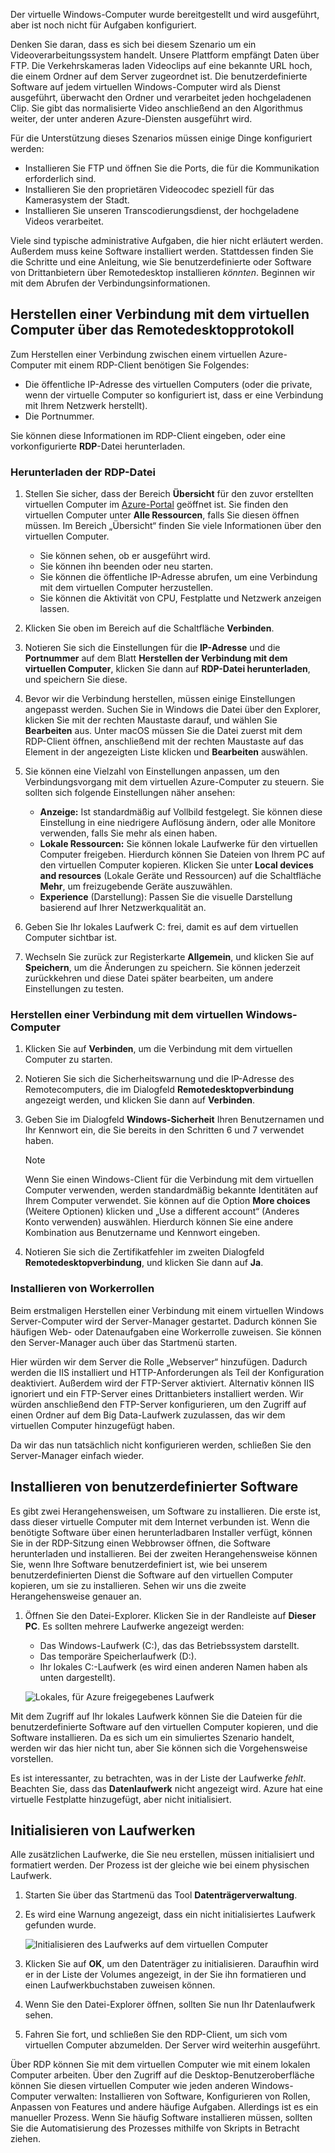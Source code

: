 Der virtuelle Windows-Computer wurde bereitgestellt und wird ausgeführt, aber ist noch nicht für Aufgaben konfiguriert.

Denken Sie daran, dass es sich bei diesem Szenario um ein Videoverarbeitungssystem handelt. Unsere Plattform empfängt Daten über FTP. Die Verkehrskameras laden Videoclips auf eine bekannte URL hoch, die einem Ordner auf dem Server zugeordnet ist. Die benutzerdefinierte Software auf jedem virtuellen Windows-Computer wird als Dienst ausgeführt, überwacht den Ordner und verarbeitet jeden hochgeladenen Clip. Sie gibt das normalisierte Video anschließend an den Algorithmus weiter, der unter anderen Azure-Diensten ausgeführt wird.

Für die Unterstützung dieses Szenarios müssen einige Dinge konfiguriert werden:

- Installieren Sie FTP und öffnen Sie die Ports, die für die Kommunikation erforderlich sind.
- Installieren Sie den proprietären Videocodec speziell für das Kamerasystem der Stadt.
- Installieren Sie unseren Transcodierungsdienst, der hochgeladene Videos verarbeitet.

Viele sind typische administrative Aufgaben, die hier nicht erläutert werden. Außerdem muss keine Software installiert werden. Stattdessen finden Sie die Schritte und eine Anleitung, wie Sie benutzerdefinierte oder Software von Drittanbietern über Remotedesktop installieren _könnten_. Beginnen wir mit dem Abrufen der Verbindungsinformationen.

## <a name="connect-to-the-vm-with-remote-desktop-protocol"></a>Herstellen einer Verbindung mit dem virtuellen Computer über das Remotedesktopprotokoll

Zum Herstellen einer Verbindung zwischen einem virtuellen Azure-Computer mit einem RDP-Client benötigen Sie Folgendes:

- Die öffentliche IP-Adresse des virtuellen Computers (oder die private, wenn der virtuelle Computer so konfiguriert ist, dass er eine Verbindung mit Ihrem Netzwerk herstellt).
- Die Portnummer.

Sie können diese Informationen im RDP-Client eingeben, oder eine vorkonfigurierte **RDP**-Datei herunterladen.

### <a name="download-the-rdp-file"></a>Herunterladen der RDP-Datei

1. Stellen Sie sicher, dass der Bereich **Übersicht** für den zuvor erstellten virtuellen Computer im [Azure-Portal](https://portal.azure.com?azure-portal=true) geöffnet ist. Sie finden den virtuellen Computer unter **Alle Ressourcen**, falls Sie diesen öffnen müssen. Im Bereich „Übersicht“ finden Sie viele Informationen über den virtuellen Computer.

    - Sie können sehen, ob er ausgeführt wird.
    - Sie können ihn beenden oder neu starten.
    - Sie können die öffentliche IP-Adresse abrufen, um eine Verbindung mit dem virtuellen Computer herzustellen.
    - Sie können die Aktivität von CPU, Festplatte und Netzwerk anzeigen lassen.

1. Klicken Sie oben im Bereich auf die Schaltfläche **Verbinden**.

1. Notieren Sie sich die Einstellungen für die **IP-Adresse** und die **Portnummer** auf dem Blatt **Herstellen der Verbindung mit dem virtuellen Computer**, klicken Sie dann auf **RDP-Datei herunterladen**, und speichern Sie diese.

1. Bevor wir die Verbindung herstellen, müssen einige Einstellungen angepasst werden. Suchen Sie in Windows die Datei über den Explorer, klicken Sie mit der rechten Maustaste darauf, und wählen Sie **Bearbeiten** aus. Unter macOS müssen Sie die Datei zuerst mit dem RDP-Client öffnen, anschließend mit der rechten Maustaste auf das Element in der angezeigten Liste klicken und **Bearbeiten** auswählen.

1. Sie können eine Vielzahl von Einstellungen anpassen, um den Verbindungsvorgang mit dem virtuellen Azure-Computer zu steuern. Sie sollten sich folgende Einstellungen näher ansehen:

    - **Anzeige:** Ist standardmäßig auf Vollbild festgelegt. Sie können diese Einstellung in eine niedrigere Auflösung ändern, oder alle Monitore verwenden, falls Sie mehr als einen haben.
    - **Lokale Ressourcen:** Sie können lokale Laufwerke für den virtuellen Computer freigeben. Hierdurch können Sie Dateien von Ihrem PC auf den virtuellen Computer kopieren. Klicken Sie unter **Local devices and resources** (Lokale Geräte und Ressourcen) auf die Schaltfläche **Mehr**, um freizugebende Geräte auszuwählen.
    - **Experience** (Darstellung): Passen Sie die visuelle Darstellung basierend auf Ihrer Netzwerkqualität an.

1. Geben Sie Ihr lokales Laufwerk C: frei, damit es auf dem virtuellen Computer sichtbar ist.

1. Wechseln Sie zurück zur Registerkarte **Allgemein**, und klicken Sie auf **Speichern**, um die Änderungen zu speichern. Sie können jederzeit zurückkehren und diese Datei später bearbeiten, um andere Einstellungen zu testen.

### <a name="connect-to-the-windows-vm"></a>Herstellen einer Verbindung mit dem virtuellen Windows-Computer

1. Klicken Sie auf **Verbinden**, um die Verbindung mit dem virtuellen Computer zu starten.

1. Notieren Sie sich die Sicherheitswarnung und die IP-Adresse des Remotecomputers, die im Dialogfeld **Remotedesktopverbindung** angezeigt werden, und klicken Sie dann auf **Verbinden**.

1. Geben Sie im Dialogfeld **Windows-Sicherheit** Ihren Benutzernamen und Ihr Kennwort ein, die Sie bereits in den Schritten 6 und 7 verwendet haben.
    
    > [!NOTE]
    > Wenn Sie einen Windows-Client für die Verbindung mit dem virtuellen Computer verwenden, werden standardmäßig bekannte Identitäten auf Ihrem Computer verwendet. Sie können auf die Option **More choices** (Weitere Optionen) klicken und „Use a different account“ (Anderes Konto verwenden) auswählen. Hierdurch können Sie eine andere Kombination aus Benutzername und Kennwort eingeben.
    
1. Notieren Sie sich die Zertifikatfehler im zweiten Dialogfeld **Remotedesktopverbindung**, und klicken Sie dann auf **Ja**.

### <a name="install-worker-roles"></a>Installieren von Workerrollen

Beim erstmaligen Herstellen einer Verbindung mit einem virtuellen Windows Server-Computer wird der Server-Manager gestartet. Dadurch können Sie häufigen Web- oder Datenaufgaben eine Workerrolle zuweisen. Sie können den Server-Manager auch über das Startmenü starten.

Hier würden wir dem Server die Rolle „Webserver“ hinzufügen. Dadurch werden die IIS installiert und HTTP-Anforderungen als Teil der Konfiguration deaktiviert. Außerdem wird der FTP-Server aktiviert. Alternativ können IIS ignoriert und ein FTP-Server eines Drittanbieters installiert werden. Wir würden anschließend den FTP-Server konfigurieren, um den Zugriff auf einen Ordner auf dem Big Data-Laufwerk zuzulassen, das wir dem virtuellen Computer hinzugefügt haben.

Da wir das nun tatsächlich nicht konfigurieren werden, schließen Sie den Server-Manager einfach wieder.

## <a name="install-custom-software"></a>Installieren von benutzerdefinierter Software

Es gibt zwei Herangehensweisen, um Software zu installieren. Die erste ist, dass dieser virtuelle Computer mit dem Internet verbunden ist. Wenn die benötigte Software über einen herunterladbaren Installer verfügt, können Sie in der RDP-Sitzung einen Webbrowser öffnen, die Software herunterladen und installieren. Bei der zweiten Herangehensweise können Sie, wenn Ihre Software benutzerdefiniert ist, wie bei unserem benutzerdefinierten Dienst die Software auf den virtuellen Computer kopieren, um sie zu installieren. Sehen wir uns die zweite Herangehensweise genauer an.

1. Öffnen Sie den Datei-Explorer. Klicken Sie in der Randleiste auf **Dieser PC**. Es sollten mehrere Laufwerke angezeigt werden:

    - Das Windows-Laufwerk (C:), das das Betriebssystem darstellt.
    - Das temporäre Speicherlaufwerk (D:).
    - Ihr lokales C:-Laufwerk (es wird einen anderen Namen haben als unten dargestellt).

    ![Lokales, für Azure freigegebenes Laufwerk](../media-drafts/6-drive-list.png)

Mit dem Zugriff auf Ihr lokales Laufwerk können Sie die Dateien für die benutzerdefinierte Software auf den virtuellen Computer kopieren, und die Software installieren. Da es sich um ein simuliertes Szenario handelt, werden wir das hier nicht tun, aber Sie können sich die Vorgehensweise vorstellen.

Es ist interessanter, zu betrachten, was in der Liste der Laufwerke _fehlt_. Beachten Sie, dass das **Datenlaufwerk** nicht angezeigt wird. Azure hat eine virtuelle Festplatte hinzugefügt, aber nicht initialisiert.

## <a name="initialize-data-disks"></a>Initialisieren von Laufwerken

Alle zusätzlichen Laufwerke, die Sie neu erstellen, müssen initialisiert und formatiert werden. Der Prozess ist der gleiche wie bei einem physischen Laufwerk.

1. Starten Sie über das Startmenü das Tool **Datenträgerverwaltung**.

1. Es wird eine Warnung angezeigt, dass ein nicht initialisiertes Laufwerk gefunden wurde.

    ![Initialisieren des Laufwerks auf dem virtuellen Computer](../media-drafts/6-disk-management.png)

1. Klicken Sie auf **OK**, um den Datenträger zu initialisieren. Daraufhin wird er in der Liste der Volumes angezeigt, in der Sie ihn formatieren und einen Laufwerkbuchstaben zuweisen können.

1. Wenn Sie den Datei-Explorer öffnen, sollten Sie nun Ihr Datenlaufwerk sehen.

1. Fahren Sie fort, und schließen Sie den RDP-Client, um sich vom virtuellen Computer abzumelden. Der Server wird weiterhin ausgeführt.

Über RDP können Sie mit dem virtuellen Computer wie mit einem lokalen Computer arbeiten. Über den Zugriff auf die Desktop-Benutzeroberfläche können Sie diesen virtuellen Computer wie jeden anderen Windows-Computer verwalten: Installieren von Software, Konfigurieren von Rollen, Anpassen von Features und andere häufige Aufgaben. Allerdings ist es ein manueller Prozess. Wenn Sie häufig Software installieren müssen, sollten Sie die Automatisierung des Prozesses mithilfe von Skripts in Betracht ziehen.